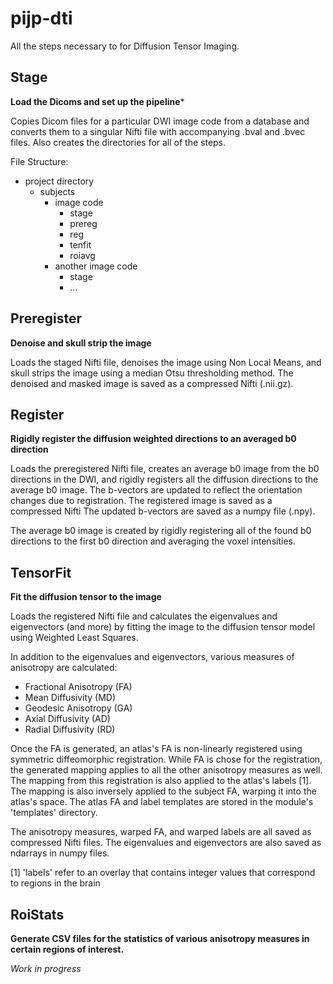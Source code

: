 # pijp-dti

All the steps necessary to for Diffusion Tensor Imaging.

## Stage

**Load the Dicoms and set up the pipeline***

Copies Dicom files for a particular DWI image code from a database and
converts them to a singular Nifti file with accompanying .bval and
.bvec files. Also creates the directories for all of the steps.

File Structure:

* project directory
    * subjects
        * image code
            * stage
            * prereg
            * reg
            * tenfit
            * roiavg
        * another image code
            * stage
            * ...

## Preregister

**Denoise and skull strip the image**

Loads the staged Nifti file, denoises the image using Non Local Means,
and skull strips the image using a median Otsu thresholding method.
The denoised and masked image is saved as a compressed Nifti
(.nii.gz).

## Register

**Rigidly register the diffusion weighted directions to an averaged
b0 direction**

Loads the preregistered Nifti file, creates an average b0 image from the
b0 directions in the DWI, and rigidly registers all the diffusion
directions to the average b0 image. The b-vectors are updated to reflect
the orientation changes due to registration. The registered image is
saved as a compressed Nifti The updated b-vectors are saved as a
numpy file (.npy).

The average b0 image is created by rigidly registering all of the found
b0 directions to the first b0 direction and averaging the voxel
intensities.

## TensorFit

**Fit the diffusion tensor to the image**

Loads the registered Nifti file and calculates the eigenvalues and
eigenvectors (and more) by fitting the image to the diffusion tensor
model using Weighted Least Squares.

In addition to the eigenvalues and eigenvectors, various measures of
anisotropy are calculated:

* Fractional Anisotropy (FA)
* Mean Diffusivity (MD)
* Geodesic Anisotropy (GA)
* Axial Diffusivity (AD)
* Radial Diffusivity (RD)

Once the FA is generated, an atlas's FA is non-linearly registered using
symmetric diffeomorphic registration. While FA is chose for the
registration, the generated mapping applies to all the other anisotropy
measures as well. The mapping from this registration is also
applied to the atlas's labels [1]. The mapping is also inversely applied
to the subject FA, warping it into the atlas's space. The atlas FA and
label templates are stored in the module's 'templates' directory.

The anisotropy measures, warped FA, and warped labels are all saved as
compressed Nifti files. The eigenvalues and eigenvectors are also saved
as ndarrays in numpy files.

[1] 'labels' refer to an overlay that contains integer values that
correspond to regions in the brain

## RoiStats

**Generate CSV files for the statistics of various anisotropy measures in
certain regions of interest.**

*Work in progress*
